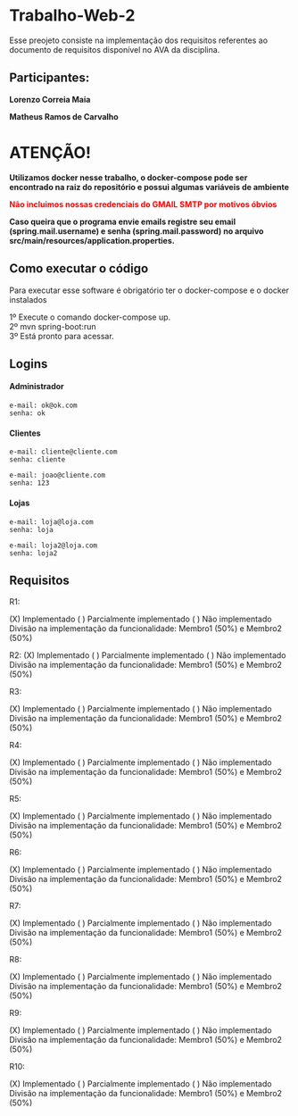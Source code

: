 # Trabalho-Web-2
Esse preojeto consiste na implementação dos requisitos referentes ao documento de requisitos disponível no AVA da disciplina.

## Participantes:
**Lorenzo Correia Maia**


**Matheus Ramos de Carvalho**

# ATENÇÃO!

**Utilizamos docker nesse trabalho, o docker-compose pode ser encontrado na raiz do repositório e possui algumas variáveis de ambiente**


**<span style="color:red">Não incluimos nossas credenciais do GMAIL SMTP por motivos óbvios</span>**


**Caso queira que o programa envie emails registre seu email (spring.mail.username) e senha (spring.mail.password) no arquivo src/main/resources/application.properties.**

## Como executar o código

Para executar esse software é obrigatório ter o docker-compose e o docker instalados

1º Execute o comando docker-compose up. <br>
2º mvn spring-boot:run <br>
3º Está pronto para acessar. <br> 

## Logins
#### Administrador
```
e-mail: ok@ok.com
senha: ok
```
#### Clientes
```
e-mail: cliente@cliente.com
senha: cliente
```
```
e-mail: joao@cliente.com
senha: 123
```
#### Lojas
```
e-mail: loja@loja.com
senha: loja
```
```
e-mail: loja2@loja.com
senha: loja2
```





## Requisitos

R1:

(X) Implementado ( ) Parcialmente implementado ( ) Não implementado
Divisão na implementação da funcionalidade: Membro1 (50%) e Membro2 (50%)

R2:
(X) Implementado ( ) Parcialmente implementado ( ) Não implementado <br>
Divisão na implementação da funcionalidade: Membro1 (50%) e Membro2 (50%)


R3:

(X) Implementado ( ) Parcialmente implementado ( ) Não implementado
Divisão na implementação da funcionalidade: Membro1 (50%) e Membro2 (50%)

R4:

(X) Implementado ( ) Parcialmente implementado ( ) Não implementado
Divisão na implementação da funcionalidade: Membro1 (50%) e Membro2 (50%)

R5:

(X) Implementado ( ) Parcialmente implementado ( ) Não implementado
Divisão na implementação da funcionalidade: Membro1 (50%) e Membro2 (50%)

R6:

(X) Implementado ( ) Parcialmente implementado ( ) Não implementado
Divisão na implementação da funcionalidade: Membro1 (50%) e Membro2 (50%)

R7:

(X) Implementado ( ) Parcialmente implementado ( ) Não implementado
Divisão na implementação da funcionalidade: Membro1 (50%) e Membro2 (50%)

R8:

(X) Implementado ( ) Parcialmente implementado ( ) Não implementado
Divisão na implementação da funcionalidade: Membro1 (50%) e Membro2 (50%)

R9:

(X) Implementado ( ) Parcialmente implementado ( ) Não implementado
Divisão na implementação da funcionalidade: Membro1 (50%) e Membro2 (50%)

R10:

(X) Implementado ( ) Parcialmente implementado ( ) Não implementado
Divisão na implementação da funcionalidade: Membro1 (50%) e Membro2 (50%)
